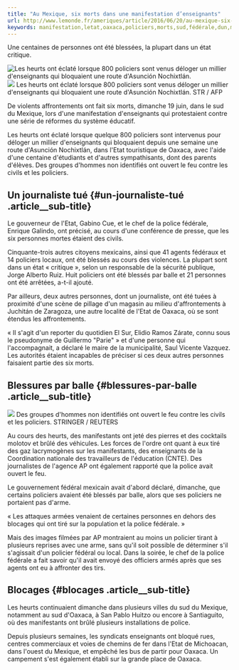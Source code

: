 ```yaml
---
title: "Au Mexique, six morts dans une manifestation d’enseignants"
url: http://www.lemonde.fr/ameriques/article/2016/06/20/au-mexique-six-morts-dans-une-manifestation-d-enseignants_4954020_3222.html
keywords: manifestation,letat,oaxaca,policiers,morts,sud,fédérale,dun,mexique,dune,heurts,manifestants,denseignants
---
```

Une centaines de personnes ont été blessées, la plupart dans un état critique.

![Les heurts ont éclaté lorsque 800 policiers sont venus déloger un millier d'enseignants qui bloquaient une route d'Asunción Nochixtlán.](https://img.lemde.fr/2016/06/20/0/0/3100/2067/688/0/60/0/3f32cb4_5119841-01-06.jpg) ![](https://img.lemde.fr/2016/06/20/0/0/3100/2067/688/0/60/0/3f32cb4_5119841-01-06.jpg) Les heurts ont éclaté lorsque 800 policiers sont venus déloger un millier d'enseignants qui bloquaient une route d'Asunción Nochixtlán. STR / AFP

De violents affrontements ont fait six morts, dimanche 19 juin, dans le sud du Mexique, lors d'une manifestation d'enseignants qui protestaient contre une série de réformes du système éducatif.

Les heurts ont éclaté lorsque quelque 800 policiers sont intervenus pour déloger un millier d'enseignants qui bloquaient depuis une semaine une route d'Asunción Nochixtlán, dans l'Etat touristique de Oaxaca, avec l'aide d'une centaine d'étudiants et d'autres sympathisants, dont des parents d'élèves. Des groupes d'hommes non identifiés ont ouvert le feu contre les civils et les policiers.

Un journaliste tué {#un-journaliste-tué .article__sub-title}
------------------

Le gouverneur de l'Etat, Gabino Cue, et le chef de la police fédérale, Enrique Galindo, ont précisé, au cours d'une conférence de presse, que les six personnes mortes étaient des civils.

Cinquante-trois autres citoyens mexicains, ainsi que 41 agents fédéraux et 14 policiers locaux, ont été blessés au cours des violences. La plupart sont dans un état « critique », selon un responsable de la sécurité publique, Jorge Alberto Ruiz. Huit policiers ont été blessés par balle et 21 personnes ont été arrêtées, a-t-il ajouté.

Par ailleurs, deux autres personnes, dont un journaliste, ont été tuées à proximité d'une scène de pillage d'un magasin au milieu d'affrontements à Juchitán de Zaragoza, une autre localité de l'Etat de Oaxaca, où se sont étendus les affrontements.

« Il s'agit d'un reporter du quotidien El Sur, Elidio Ramos Zárate, connu sous le pseudonyme de Guillermo "Parie" » et d'une personne qui l'accompagnait, a déclaré le maire de la municipalité, Saul Vicente Vazquez. Les autorités étaient incapables de préciser si ces deux autres personnes faisaient partie des six morts.

Blessures par balle {#blessures-par-balle .article__sub-title}
-------------------

![](https://img.lemde.fr/2016/06/20/0/0/3500/2317/688/0/60/0/0f32bbd_HNR05_MEXICO-VIOLENCE-_0620_11.JPG) Des groupes d'hommes non identifiés ont ouvert le feu contre les civils et les policiers. STRINGER / REUTERS

Au cours des heurts, des manifestants ont jeté des pierres et des cocktails molotov et brûlé des véhicules. Les forces de l'ordre ont quant à eux tiré des gaz lacrymogènes sur les manifestants, des enseignants de la Coordination nationale des travailleurs de l'éducation (CNTE). Des journalistes de l'agence AP ont également rapporté que la police avait ouvert le feu.

Le gouvernement fédéral mexicain avait d'abord déclaré, dimanche, que certains policiers avaient été blessés par balle, alors que ses policiers ne portaient pas d'arme.

« Les attaques armées venaient de certaines personnes en dehors des blocages qui ont tiré sur la population et la police fédérale. »

Mais des images filmées par AP montraient au moins un policier tirant à plusieurs reprises avec une arme, sans qu'il soit possible de déterminer s'il s'agissait d'un policier fédéral ou local. Dans la soirée, le chef de la police fédérale a fait savoir qu'il avait envoyé des officiers armés après que ses agents ont eu à affronter des tirs.

Blocages {#blocages .article__sub-title}
--------

Les heurts continuaient dimanche dans plusieurs villes du sud du Mexique, notamment au sud d'Oaxaca, à San Pablo Huitzo ou encore à Santiaguito, où des manifestants ont brûlé plusieurs installations de police.

Depuis plusieurs semaines, les syndicats enseignants ont bloqué rues, centres commerciaux et voies de chemins de fer dans l'Etat de Michoacan, dans l'ouest du Mexique, et empêché les bus de partir pour Oaxaca. Un campement s'est également établi sur la grande place de Oaxaca.

